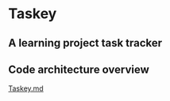 # Taskey
## A learning project task tracker

## Code architecture overview
[Taskey.md](https://github.com/user-attachments/files/20037216/Taskey.md)
